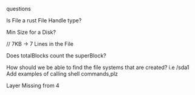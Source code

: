 questions

Is File a rust File Handle type?

Min Size for a Disk?

// 7KB -> 7 Lines in the File

Does totalBlocks count the superBlock?

How should we be able to find the file systems that are created? i.e /sda1
Add examples of calling shell commands,plz

Layer Missing from 4
